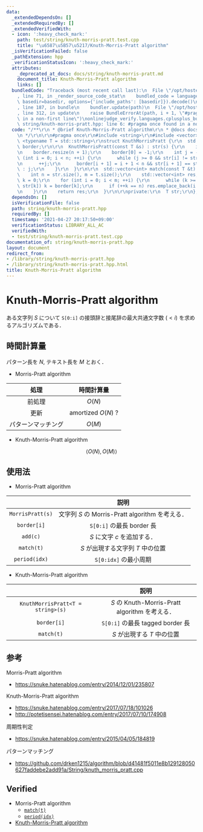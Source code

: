 ```yaml
---
data:
  _extendedDependsOn: []
  _extendedRequiredBy: []
  _extendedVerifiedWith:
  - icon: ':heavy_check_mark:'
    path: test/string/knuth-morris-pratt.test.cpp
    title: "\u6587\u5B57\u5217/Knuth-Morris-Pratt algorithm"
  _isVerificationFailed: false
  _pathExtension: hpp
  _verificationStatusIcon: ':heavy_check_mark:'
  attributes:
    _deprecated_at_docs: docs/string/knuth-morris-pratt.md
    document_title: Knuth-Morris-Pratt algorithm
    links: []
  bundledCode: "Traceback (most recent call last):\n  File \"/opt/hostedtoolcache/Python/3.9.5/x64/lib/python3.9/site-packages/onlinejudge_verify/documentation/build.py\"\
    , line 71, in _render_source_code_stat\n    bundled_code = language.bundle(stat.path,\
    \ basedir=basedir, options={'include_paths': [basedir]}).decode()\n  File \"/opt/hostedtoolcache/Python/3.9.5/x64/lib/python3.9/site-packages/onlinejudge_verify/languages/cplusplus.py\"\
    , line 187, in bundle\n    bundler.update(path)\n  File \"/opt/hostedtoolcache/Python/3.9.5/x64/lib/python3.9/site-packages/onlinejudge_verify/languages/cplusplus_bundle.py\"\
    , line 312, in update\n    raise BundleErrorAt(path, i + 1, \"#pragma once found\
    \ in a non-first line\")\nonlinejudge_verify.languages.cplusplus_bundle.BundleErrorAt:\
    \ string/knuth-morris-pratt.hpp: line 6: #pragma once found in a non-first line\n"
  code: "/**\r\n * @brief Knuth-Morris-Pratt algorithm\r\n * @docs docs/string/knuth-morris-pratt.md\r\
    \n */\r\n\r\n#pragma once\r\n#include <string>\r\n#include <vector>\r\n\r\ntemplate\
    \ <typename T = std::string>\r\nstruct KnuthMorrisPratt {\r\n  std::vector<int>\
    \ border;\r\n\r\n  KnuthMorrisPratt(const T &s) : str(s) {\r\n    int n = str.size();\r\
    \n    border.resize(n + 1);\r\n    border[0] = -1;\r\n    int j = -1;\r\n    for\
    \ (int i = 0; i < n; ++i) {\r\n      while (j >= 0 && str[i] != str[j]) j = border[j];\r\
    \n      ++j;\r\n      border[i + 1] = i + 1 < n && str[i + 1] == str[j] ? border[j]\
    \ : j;\r\n    }\r\n  }\r\n\r\n  std::vector<int> match(const T &t) const {\r\n\
    \    int n = str.size(), m = t.size();\r\n    std::vector<int> res;\r\n    int\
    \ k = 0;\r\n    for (int i = 0; i < m; ++i) {\r\n      while (k >= 0 && t[i] !=\
    \ str[k]) k = border[k];\r\n      if (++k == n) res.emplace_back(i - n + 1);\r\
    \n    }\r\n    return res;\r\n  }\r\n\r\nprivate:\r\n  T str;\r\n};\r\n"
  dependsOn: []
  isVerificationFile: false
  path: string/knuth-morris-pratt.hpp
  requiredBy: []
  timestamp: '2021-04-27 20:17:50+09:00'
  verificationStatus: LIBRARY_ALL_AC
  verifiedWith:
  - test/string/knuth-morris-pratt.test.cpp
documentation_of: string/knuth-morris-pratt.hpp
layout: document
redirect_from:
- /library/string/knuth-morris-pratt.hpp
- /library/string/knuth-morris-pratt.hpp.html
title: Knuth-Morris-Pratt algorithm
---
```

# Knuth-Morris-Pratt algorithm

ある文字列 $S$ について `S[0:i]` の接頭辞と接尾辞の最大共通文字数 $(< i)$ を求めるアルゴリズムである．


## 時間計算量

パターン長を $N$, テキスト長を $M$ とおく．

- Morris-Pratt algorithm

|処理|時間計算量|
|:--:|:--:|
|前処理|$O(N)$|
|更新|$\text{amortized } O(N)$ ?|
|パターンマッチング|$O(M)$|

- Knuth-Morris-Pratt algorithm

$$\langle O(N), O(M) \rangle$$


## 使用法

- Morris-Pratt algorithm

||説明|
|:--:|:--:|
|`MorrisPratt(s)`|文字列 $S$ の Morris-Pratt algorithm を考える．|
|`border[i]`|`S[0:i]` の最長 border 長|
|`add(c)`|$S$ に文字 $c$ を追加する．|
|`match(t)`|$S$ が出現する文字列 $T$ 中の位置|
|`period(idx)`|`S[0:idx]` の最小周期|

- Knuth-Morris-Pratt algorithm

||説明|
|:--:|:--:|
|`KnuthMorrisPratt<T = string>(s)`|$S$ の Knuth-Morris-Pratt algorithm を考える．|
|`border[i]`|`S[0:i]` の最長 tagged border 長|
|`match(t)`|$S$ が出現する $T$ 中の位置|


## 参考

Morris-Pratt algorithm
- https://snuke.hatenablog.com/entry/2014/12/01/235807

Knuth-Morris-Pratt algorithm
- https://snuke.hatenablog.com/entry/2017/07/18/101026
- http://potetisensei.hatenablog.com/entry/2017/07/10/174908

周期性判定
- https://snuke.hatenablog.com/entry/2015/04/05/184819

パターンマッチング
- https://github.com/drken1215/algorithm/blob/d41481f5011e8b129128050627faddebe2add91a/String/knuth_morris_pratt.cpp


## Verified

- Morris-Pratt algorithm
  - [`match(t)`](https://onlinejudge.u-aizu.ac.jp/solutions/problem/ALDS1_14_B/review/4086469/emthrm/C++14)
  - [`period(idx)`](https://codeforces.com/contest/1138/submission/68089639)
- [Knuth-Morris-Pratt algorithm](https://onlinejudge.u-aizu.ac.jp/solutions/problem/ALDS1_14_B/review/4086467/emthrm/C++14)
